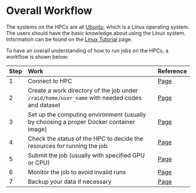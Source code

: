 # Overall Workflow

The systems on the HPCs are all [Ubuntu](https://ubuntu.com/), which is a Linux operating system. The users should have the basic knowledge about using the Linux system. Information can be found on the [Linux Tutorial](https://compsci-hunter.gitbook.io/xie-research-group/useful-tutorials/linux-tutorial) page.

To have an overall understanding of how to run jobs on the HPCs, a workflow is shown below:

| Step | Work | Reference |
| :--- | :--- | :--- |
| 1 | Connect to HPC | [Page](https://compsci-hunter.gitbook.io/xie-research-group/hpc-environments/hpc-user-guide/connecting-to-hpcs) |
| 2 | Create a work directory of the job under `/raid/home/user_name` with needed codes and dataset | [Page](https://compsci-hunter.gitbook.io/xie-research-group/hpc-environments/hpc-user-guide/user-directories) |
| 3 | Set up the computing environment \(usually by choosing a proper Docker container image\) | [Page](https://compsci-hunter.gitbook.io/xie-research-group/useful-tutorials/docker-tutorial/use-docker-on-nvidia-gpu-cloud#use-ngc-service-on-hpcs) |
| 4 | Check the status of the HPC to decide the resources for running the job | [Page](https://compsci-hunter.gitbook.io/xie-research-group/hpc-environments/hpc-user-guide/running-jobs#2-check-the-system-status) |
| 5 | Submit the job \(usually with specified GPU or CPU\) | [Page](https://compsci-hunter.gitbook.io/xie-research-group/hpc-environments/hpc-user-guide/running-jobs#submit-a-job) |
| 6 | Monitor the job to avoid invalid runs | [Page](https://compsci-hunter.gitbook.io/xie-research-group/hpc-environments/hpc-user-guide/running-jobs#monitor-a-job) |
| 7 | Backup your data if necessary | [Page](https://compsci-hunter.gitbook.io/xie-research-group/hpc-environments/hpc-user-guide/data-backup) |

